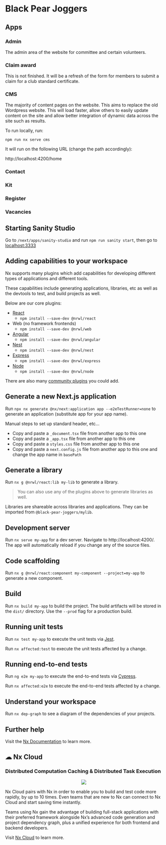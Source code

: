# Black Pear Joggers

## Apps

### Admin

The admin area of the website for committee and certain volunteers.

### Claim award

This is not finished. It will be a refresh of the form for members to submit a claim for a club standard certificate.

### CMS

The majority of content pages on the website. This aims to replace the old Wordpress website. This will load faster, allow others to easily update content on the site and allow better integration of dynamic data across the site such as results.

To run locally, run:

`npm run nx serve cms`

It will run on the following URL (change the path accordingly):

http://localhost:4200/home

### Contact

### Kit

### Register

### Vacancies

## Starting Sanity Studio

Go to `/next/apps/sanity-studio` and run `npm run sanity start`, then go to [localhost:3333](http://localhost:3333)

## Adding capabilities to your workspace

Nx supports many plugins which add capabilities for developing different types of applications and different tools.

These capabilities include generating applications, libraries, etc as well as the devtools to test, and build projects as well.

Below are our core plugins:

- [React](https://reactjs.org)
  - `npm install --save-dev @nrwl/react`
- Web (no framework frontends)
  - `npm install --save-dev @nrwl/web`
- [Angular](https://angular.io)
  - `npm install --save-dev @nrwl/angular`
- [Nest](https://nestjs.com)
  - `npm install --save-dev @nrwl/nest`
- [Express](https://expressjs.com)
  - `npm install --save-dev @nrwl/express`
- [Node](https://nodejs.org)
  - `npm install --save-dev @nrwl/node`

There are also many [community plugins](https://nx.dev/community) you could add.

## Generate a new Next.js application

Run `npx nx generate @nx/next:application app --e2eTestRunner=none` to generate an application (substitute app for your app name).

Manual steps to set up standard header, etc...

- Copy and paste a `_document.tsx` file from another app to this one
- Copy and paste a `_app.tsx` file from another app to this one
- Copy and paste a `styles.css` file from another app to this one
- Copy and paste a `next.config.js` file from another app to this one and change the app name in `basePath`

## Generate a library

Run `nx g @nrwl/react:lib my-lib` to generate a library.

> You can also use any of the plugins above to generate libraries as well.

Libraries are shareable across libraries and applications. They can be imported from `@black-pear-joggers/mylib`.

## Development server

Run `nx serve my-app` for a dev server. Navigate to http://localhost:4200/. The app will automatically reload if you change any of the source files.

## Code scaffolding

Run `nx g @nrwl/react:component my-component --project=my-app` to generate a new component.

## Build

Run `nx build my-app` to build the project. The build artifacts will be stored in the `dist/` directory. Use the `--prod` flag for a production build.

## Running unit tests

Run `nx test my-app` to execute the unit tests via [Jest](https://jestjs.io).

Run `nx affected:test` to execute the unit tests affected by a change.

## Running end-to-end tests

Run `ng e2e my-app` to execute the end-to-end tests via [Cypress](https://www.cypress.io).

Run `nx affected:e2e` to execute the end-to-end tests affected by a change.

## Understand your workspace

Run `nx dep-graph` to see a diagram of the dependencies of your projects.

## Further help

Visit the [Nx Documentation](https://nx.dev) to learn more.

## ☁ Nx Cloud

### Distributed Computation Caching & Distributed Task Execution

<p style="text-align: center;"><img src="https://raw.githubusercontent.com/nrwl/nx/master/images/nx-cloud-card.png"></p>

Nx Cloud pairs with Nx in order to enable you to build and test code more rapidly, by up to 10 times. Even teams that are new to Nx can connect to Nx Cloud and start saving time instantly.

Teams using Nx gain the advantage of building full-stack applications with their preferred framework alongside Nx’s advanced code generation and project dependency graph, plus a unified experience for both frontend and backend developers.

Visit [Nx Cloud](https://nx.app/) to learn more.
